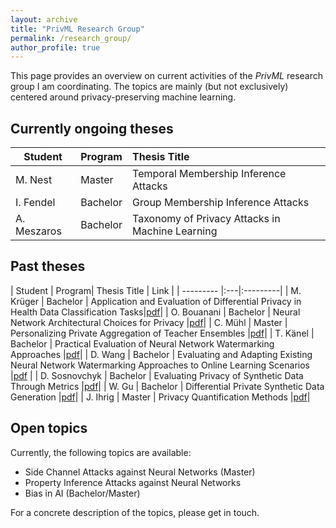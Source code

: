 ```yaml
---
layout: archive
title: "PrivML Research Group"
permalink: /research_group/
author_profile: true
---
```


This page provides an overview on current activities of the *PrivML* research group I am coordinating. The topics are mainly (but not exclusively) 
centered around privacy-preserving machine learning. 

## Currently ongoing theses

| Student          | Program| Thesis Title | 
| --------- |:---|:---------|
| M. Nest    | Master   | Temporal Membership Inference Attacks |
| I. Fendel    | Bachelor   | Group Membership Inference Attacks |
| A. Meszaros    | Bachelor   | Taxonomy of Privacy Attacks in Machine Learning |


## Past theses

| Student          | Program| Thesis Title | Link |
| --------- |:---|:---------|
| M. Krüger    | Bachelor   | Application and Evaluation of Differential Privacy in Health Data Classification Tasks|[pdf](https://www.mi.fu-berlin.de/inf/groups/ag-idm/theseses/Thesis_Maika_Krueger_Corrections.pdf)|
| O. Bouanani     | Bachelor   | Neural Network Architectural Choices for Privacy      |[pdf](https://www.mi.fu-berlin.de/inf/groups/ag-idm/theseses/2021_oussama_bouanani_bsc_thesis.pdf)|
| C. Mühl        | Master | Personalizing Private Aggregation of Teacher Ensembles                           |[pdf](https://www.mi.fu-berlin.de/inf/groups/ag-idm/theseses/Christopher-Muehl-Personalizing-Private-Aggregation-of-Teacher-Ensembles.pdf)|
| T. Känel         | Bachelor   | Practical Evaluation of Neural Network Watermarking Approaches      |[pdf](https://www.mi.fu-berlin.de/inf/groups/ag-idm/theseses/2021-Tim-von-Kaenel.pdf)|
| D. Wang          | Bachelor   | Evaluating and Adapting Existing Neural Network Watermarking Approaches to Online Learning Scenarios     |[pdf](https://www.mi.fu-berlin.de/inf/groups/ag-idm/theseses/2021-Wang-BSc.pdf) |
| D. Sosnovchyk    | Bachelor   | Evaluating Privacy of Synthetic Data Through Metrics     |[pdf](https://www.mi.fu-berlin.de/inf/groups/ag-idm/theseses/2021-Sosnovchyk-BSc.pdf)|
| W. Gu            | Bachelor | Differential Private Synthetic Data Generation               |[pdf](https://www.mi.fu-berlin.de/inf/groups/ag-idm/theseses/2021_Gu_BSc.pdf)|
| J. Ihrig        | Master   | Privacy Quantification Methods      |[pdf](https://www.mi.fu-berlin.de/inf/groups/ag-idm/theseses/2021_Ihrig_MSc.pdf)|


## Open topics

Currently, the following topics are available:
* Side Channel Attacks against Neural Networks (Master)
* Property Inference Attacks against Neural Networks
* Bias in AI (Bachelor/Master)

For a concrete description of the topics, please get in touch.

